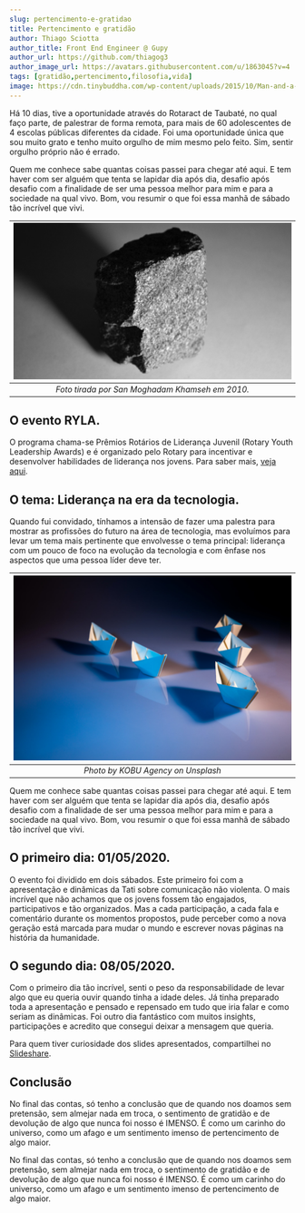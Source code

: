 ```yaml
---
slug: pertencimento-e-gratidao
title: Pertencimento e gratidão
author: Thiago Sciotta
author_title: Front End Engineer @ Gupy
author_url: https://github.com/thiagog3
author_image_url: https://avatars.githubusercontent.com/u/1863045?v=4
tags: [gratidão,pertencimento,filosofia,vida]
image: https://cdn.tinybuddha.com/wp-content/uploads/2015/10/Man-and-a-bike-600x400.png
---
```


Há 10 dias, tive a oportunidade através do Rotaract de Taubaté, no qual faço parte, de palestrar de forma remota, para mais de 60 adolescentes de 4 escolas públicas diferentes da cidade. Foi uma oportunidade única que sou muito grato e tenho muito orgulho de mim mesmo pelo feito. Sim, sentir orgulho próprio não é errado.

<!--truncate-->

Quem me conhece sabe quantas coisas passei para chegar até aqui. E tem haver com ser alguém que tenta se lapidar dia após dia, desafio após desafio com a finalidade de ser uma pessoa melhor para mim e para a sociedade na qual vivo. Bom, vou resumir o que foi essa manhã de sábado tão incrível que vivi.

| ![Uma pedra sendo lapidada](../static/posts/cube-stone.jpg) |
|:--:| 
| *Foto tirada por San Moghadam Khamseh em 2010.* |

## O evento RYLA.
O programa chama-se Prêmios Rotários de Liderança Juvenil (Rotary Youth Leadership Awards) e é organizado pelo Rotary para incentivar e desenvolver habilidades de liderança nos jovens. Para saber mais, [veja aqui](https://www.rotary.org/pt/our-programs/rotary-youth-leadership-awards).

## O tema: Liderança na era da tecnologia.

Quando fui convidado, tínhamos a intensão de fazer uma palestra para mostrar as profissões do futuro na área de tecnologia, mas evoluímos para levar um tema mais pertinente que envolvesse o tema principal: liderança com um pouco de foco na evolução da tecnologia e com ênfase nos aspectos que uma pessoa líder deve ter.

| ![Barcos de papel em formação de liderança triangular](../static/posts/barcos-de-papel.jpg) |
|:--:| 
| *Photo by KOBU Agency on Unsplash* |


Quem me conhece sabe quantas coisas passei para chegar até aqui. E tem haver com ser alguém que tenta se lapidar dia após dia, desafio após desafio com a finalidade de ser uma pessoa melhor para mim e para a sociedade na qual vivo. Bom, vou resumir o que foi essa manhã de sábado tão incrível que vivi.

## O primeiro dia: 01/05/2020.

O evento foi dividido em dois sábados. Este primeiro foi com a apresentação e dinâmicas da Tati sobre comunicação não violenta. O mais incrível que não achamos que os jovens fossem tão engajados, participativos e tão organizados. Mas a cada participação, a cada fala e comentário durante os momentos propostos, pude perceber como a nova geração está marcada para mudar o mundo e escrever novas páginas na história da humanidade.

## O  segundo dia: 08/05/2020.

 Com o primeiro dia tão incrível, senti o peso da responsabilidade de levar algo que eu queria ouvir quando tinha a idade deles. Já tinha preparado toda a apresentação e pensado e repensado em tudo que iria falar e como seriam as dinâmicas. Foi outro dia fantástico com muitos insights, participações e acredito que consegui deixar a mensagem que queria.

Para quem tiver curiosidade dos slides apresentados, compartilhei no [Slideshare](https://pt.slideshare.net/ThiagoSciotta/liderana-na-era-tecnolgica).

## Conclusão

No final das contas, só tenho a conclusão que de quando nos doamos sem pretensão, sem almejar nada em troca, o sentimento de gratidão e de devolução de algo que nunca foi nosso é IMENSO. É como um carinho do universo, como um afago e um sentimento imenso de pertencimento de algo maior.

No final das contas, só tenho a conclusão que de quando nos doamos sem pretensão, sem almejar nada em troca, o sentimento de gratidão e de devolução de algo que nunca foi nosso é IMENSO. É como um carinho do universo, como um afago e um sentimento imenso de pertencimento de algo maior.
